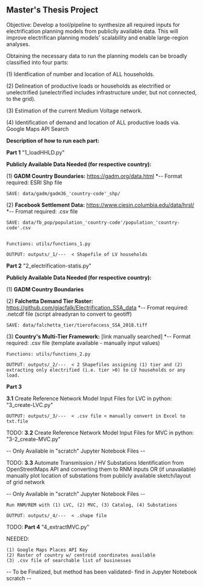 ## Master's Thesis Project

Objective: Develop a tool/pipeline to synthesize all required inputs for electrification planning models from publiclly available data. This will improve electrifican planning models' scalability and enable large-region analyses. 

Obtaining the necessary data to run the planning models can be broadly classified into four parts: 

(1) Identfication of number and location of ALL households. 

(2) Delineation of productive loads or households as electrified or unelectrified (unelectrified includes infrastructure under, but not connected, to the grid).

(3) Estimation of the current Medium Voltage network.

(4) Identification of demand and location of ALL productive loads via. Google Maps API Search 

**Description of how to run each part:** 


**Part 1** "1_loadHHLD.py" 

**Publicly Available Data Needed (for respective country):**

(1) **GADM Country Boundaries:** https://gadm.org/data.html
   *-- Format required: ESRI Shp file
    
    SAVE: data/gadm/gadm36_'country-code'_shp/
    
(2) **Facebook Settlement Data:** https://www.ciesin.columbia.edu/data/hrsl/
    *-- Fromat required: .csv file
    
    SAVE: data/fb_pop/population_'country-code'/population_'country-code'.csv

    
    Functions: utils/functions_1.py
    
    OUTPUT: outputs/_1/---  < Shapefile of LV households



**Part 2** "2_electrification-statis.py" 

**Publicly Available Data Needed (for respective country):**

(1) **GADM Country Boundaries** 
    
(2) **Falchetta Demand Tier Raster:** https://github.com/giacfalk/Electrification_SSA_data
    *-- Fromat required: .netcdf file (script alreadyran to convert to geotiff)
    
    SAVE: data/falchetta_tier/tierofaccess_SSA_2018.tiff
    
(3) **Country's Multi-Tier Framework:** [link manually searched]
    *-- Format required: .csv file (template available - manually input values)
 
    Functions: utils/functions_2.py
    
    OUTPUT: outputs/_2/---  < 2 Shapefiles assigning (1) tier and (2) extracting only electrified (i.e. tier >0) to LV households or any load. 



**Part 3** 

**3.1** Create Reference Network Model Input Files for LVC in python: "3_create-LVC.py" 

    OUTPUT: outputs/_3/---  < .csv file < manually convert in Excel to txt.file 



TODO: **3.2** Create Reference Network Model Input Files for MVC in python: "3-2_create-MVC.py" 

-- Only Available in "scratch" Jupyter Notebook Files -- 



TODO: **3.3** Automate Transmission / HV Substations Identification from OpenStreetMaps API and converting them to RNM inputs 
            OR (if unavailable) manually plot location of substations from publicly available sketch/layout of grid network 
            
 -- Only Available in "scratch" Jupyter Notebook Files -- 


    Run RNM/REM with (1) LVC, (2) MVC, (3) Catalog, (4) Substations 

    OUTPUT: outputs/_4/---  < .shape file 



TODO: **Part 4** "4_extractMVC.py"

NEEDED: 

    (1) Google Maps Places API Key
    (2) Raster of country w/ centroid coordinates available 
    (3) .csv file of searchable list of businesses 

 -- To be Finalized, but method has been validated- find in Jupyter Notebook scratch -- 


